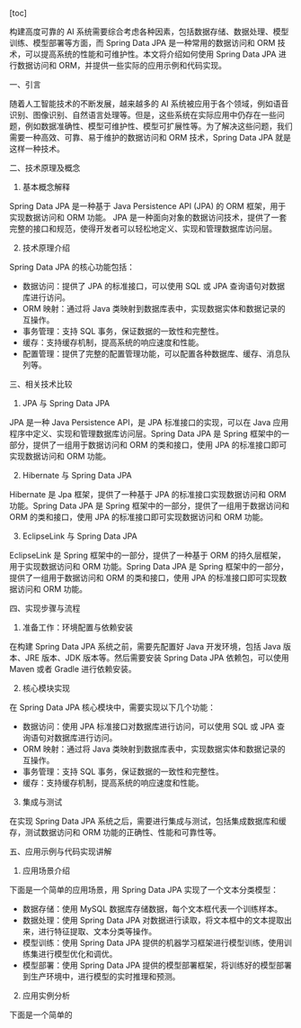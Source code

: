 
[toc]                    
                
                
构建高度可靠的 AI 系统需要综合考虑各种因素，包括数据存储、数据处理、模型训练、模型部署等方面，而 Spring Data JPA 是一种常用的数据访问和 ORM 技术，可以提高系统的性能和可维护性。本文将介绍如何使用 Spring Data JPA 进行数据访问和 ORM，并提供一些实际的应用示例和代码实现。

一、引言

随着人工智能技术的不断发展，越来越多的 AI 系统被应用于各个领域，例如语音识别、图像识别、自然语言处理等。但是，这些系统在实际应用中仍存在一些问题，例如数据准确性、模型可维护性、模型可扩展性等。为了解决这些问题，我们需要一种高效、可靠、易于维护的数据访问和 ORM 技术，Spring Data JPA 就是这样一种技术。

二、技术原理及概念

1. 基本概念解释

Spring Data JPA 是一种基于 Java Persistence API (JPA) 的 ORM 框架，用于实现数据访问和 ORM 功能。 JPA 是一种面向对象的数据访问技术，提供了一套完整的接口和规范，使得开发者可以轻松地定义、实现和管理数据库访问层。

2. 技术原理介绍

Spring Data JPA 的核心功能包括：

- 数据访问：提供了 JPA 的标准接口，可以使用 SQL 或 JPA 查询语句对数据库进行访问。
- ORM 映射：通过将 Java 类映射到数据库表中，实现数据实体和数据记录的互操作。
- 事务管理：支持 SQL 事务，保证数据的一致性和完整性。
- 缓存：支持缓存机制，提高系统的响应速度和性能。
- 配置管理：提供了完整的配置管理功能，可以配置各种数据库、缓存、消息队列等。

三、相关技术比较

1. JPA 与 Spring Data JPA

JPA 是一种 Java Persistence API，是 JPA 标准接口的实现，可以在 Java 应用程序中定义、实现和管理数据库访问层。Spring Data JPA 是 Spring 框架中的一部分，提供了一组用于数据访问和 ORM 的类和接口，使用 JPA 的标准接口即可实现数据访问和 ORM 功能。

2. Hibernate 与 Spring Data JPA

Hibernate 是 Jpa 框架，提供了一种基于 JPA 的标准接口实现数据访问和 ORM 功能。Spring Data JPA 是 Spring 框架中的一部分，提供了一组用于数据访问和 ORM 的类和接口，使用 JPA 的标准接口即可实现数据访问和 ORM 功能。

3. EclipseLink 与 Spring Data JPA

EclipseLink 是 Spring 框架中的一部分，提供了一种基于 ORM 的持久层框架，用于实现数据访问和 ORM 功能。Spring Data JPA 是 Spring 框架中的一部分，提供了一组用于数据访问和 ORM 的类和接口，使用 JPA 的标准接口即可实现数据访问和 ORM 功能。

四、实现步骤与流程

1. 准备工作：环境配置与依赖安装

在构建 Spring Data JPA 系统之前，需要先配置好 Java 开发环境，包括 Java 版本、JRE 版本、JDK 版本等。然后需要安装 Spring Data JPA 依赖包，可以使用 Maven 或者 Gradle 进行依赖安装。

2. 核心模块实现

在 Spring Data JPA 核心模块中，需要实现以下几个功能：

- 数据访问：使用 JPA 标准接口对数据库进行访问，可以使用 SQL 或 JPA 查询语句对数据库进行访问。
- ORM 映射：通过将 Java 类映射到数据库表中，实现数据实体和数据记录的互操作。
- 事务管理：支持 SQL 事务，保证数据的一致性和完整性。
- 缓存：支持缓存机制，提高系统的响应速度和性能。

3. 集成与测试

在实现 Spring Data JPA 系统之后，需要进行集成与测试，包括集成数据库和缓存，测试数据访问和 ORM 功能的正确性、性能和可靠性等。

五、应用示例与代码实现讲解

1. 应用场景介绍

下面是一个简单的应用场景，用 Spring Data JPA 实现了一个文本分类模型：

- 数据存储：使用 MySQL 数据库存储数据，每个文本框代表一个训练样本。
- 数据处理：使用 Spring Data JPA 对数据进行读取，将文本框中的文本提取出来，进行特征提取、文本分类等操作。
- 模型训练：使用 Spring Data JPA 提供的机器学习框架进行模型训练，使用训练集进行模型优化和调优。
- 模型部署：使用 Spring Data JPA 提供的模型部署框架，将训练好的模型部署到生产环境中，进行模型的实时推理和预测。

2. 应用实例分析

下面是一个简单的

